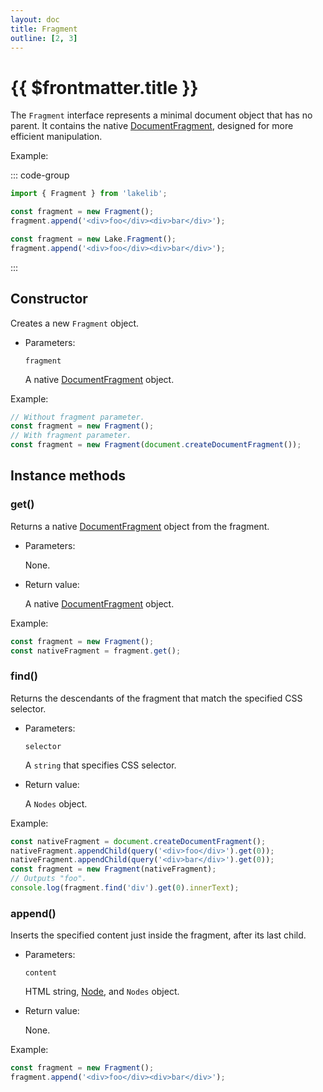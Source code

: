 ```yaml
---
layout: doc
title: Fragment
outline: [2, 3]
---
```


# {{ $frontmatter.title }}

The `Fragment` interface represents a minimal document object that has no parent. It contains the native [DocumentFragment](https://developer.mozilla.org/en-US/docs/Web/API/DocumentFragment), designed for more efficient manipulation.

Example:

::: code-group

```js [npm]
import { Fragment } from 'lakelib';

const fragment = new Fragment();
fragment.append('<div>foo</div><div>bar</div>');
```

```js [CDN]
const fragment = new Lake.Fragment();
fragment.append('<div>foo</div><div>bar</div>');
```

:::


## Constructor

Creates a new `Fragment` object.

* Parameters:

  `fragment` <Badge type="info" text="Optional" />

  A native [DocumentFragment](https://developer.mozilla.org/en-US/docs/Web/API/DocumentFragment) object.

Example:

```js
// Without fragment parameter.
const fragment = new Fragment();
// With fragment parameter.
const fragment = new Fragment(document.createDocumentFragment());
```


## Instance methods

### get()

Returns a native [DocumentFragment](https://developer.mozilla.org/en-US/docs/Web/API/DocumentFragment) object from the fragment.

* Parameters:

  None.

* Return value:

  A native [DocumentFragment](https://developer.mozilla.org/en-US/docs/Web/API/DocumentFragment) object.

Example:

```js
const fragment = new Fragment();
const nativeFragment = fragment.get();
```


### find()

Returns the descendants of the fragment that match the specified CSS selector.

* Parameters:

  `selector`

  A `string` that specifies CSS selector.

* Return value:

  A `Nodes` object.

Example:

```js
const nativeFragment = document.createDocumentFragment();
nativeFragment.appendChild(query('<div>foo</div>').get(0));
nativeFragment.appendChild(query('<div>bar</div>').get(0));
const fragment = new Fragment(nativeFragment);
// Outputs "foo".
console.log(fragment.find('div').get(0).innerText);
```


### append()

Inserts the specified content just inside the fragment, after its last child.

* Parameters:

  `content`

  HTML string, [Node](https://developer.mozilla.org/en-US/docs/Web/API/Node), and `Nodes` object.

* Return value:

  None.

Example:

```js
const fragment = new Fragment();
fragment.append('<div>foo</div><div>bar</div>');
```
